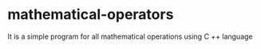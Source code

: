 # mathematical-operators


It is a simple program for all mathematical operations using C ++ language
